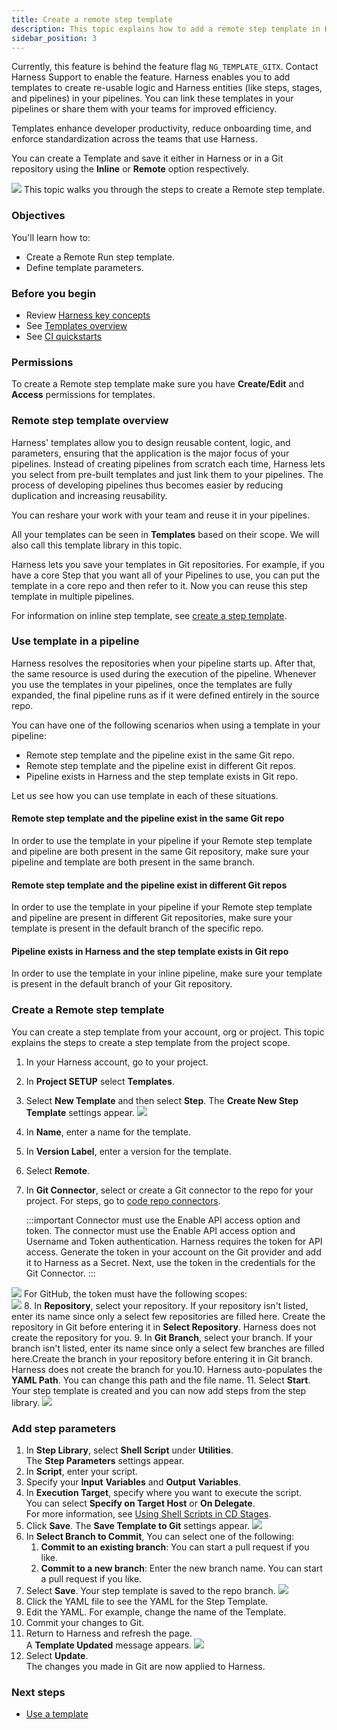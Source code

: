 ```yaml
---
title: Create a remote step template
description: This topic explains how to add a remote step template in Harness.
sidebar_position: 3
---
```


Currently, this feature is behind the feature flag `NG_TEMPLATE_GITX`. Contact Harness Support to enable the feature. ​Harness enables you to add templates to create re-usable logic and Harness entities (like steps, stages, and pipelines) in your pipelines. You can link these templates in your pipelines or share them with your teams for improved efficiency.

Templates enhance developer productivity, reduce onboarding time, and enforce standardization across the teams that use Harness.

You can create a Template and save it either in Harness or in a Git repository using the **Inline** or **Remote** option respectively.

![](./static/create-a-remote-step-template-16.png)
This topic walks you through the steps to create a Remote step template.

### Objectives

You'll learn how to: 

* Create a Remote Run step template.​
* Define template parameters.​

### Before you begin

* Review [Harness key concepts​](/docs/getting-started/learn-harness-key-concepts)
* See [Templates overview](/docs/platform/templates/template/)
* See [CI quickstarts​](/docs/continuous-integration/ci-quickstarts/ci-pipeline-quickstart/)

### Permissions

To create a Remote step template make sure you have **Create/Edit** and **Access** permissions for templates.

### Remote step template overview

Harness' templates allow you to design reusable content, logic, and parameters, ensuring that the application is the major focus of your pipelines.​ Instead of creating pipelines from scratch each time, Harness lets you select from pre-built templates and just link them to your pipelines. The process of developing pipelines thus becomes easier by reducing duplication and increasing reusability.

You can reshare your work with your team and reuse it in your pipelines.​

All your templates can be seen in **Templates** based on their scope. ​We will also call this template library in this topic.

Harness lets you save your templates in Git repositories.​ For example, if you have a core Step that you want all of your Pipelines to use, you can put the template in a core repo and then refer to it. Now you can reuse this step template in multiple pipelines.

For information on inline step template, see [create a step template](/docs/platform/templates/run-step-template-quickstart/).

### Use template in a pipeline

Harness resolves the repositories when your pipeline starts up. After that, the same resource is used during the execution of the pipeline. Whenever you use the templates in your pipelines, once the templates are fully expanded, the final pipeline runs as if it were defined entirely in the source repo.​

You can have one of the following scenarios when using a template in your pipeline:

* Remote step template and the pipeline exist in the same Git repo.
* Remote step template and the pipeline exist in different Git repos.
* Pipeline exists in Harness and the step template exists in Git repo.

Let us see how you can use template in each of these situations.

#### Remote step template and the pipeline exist in the same Git repo

In order to use the template in your pipeline if your Remote step template and pipeline are both present in the same Git repository, make sure your pipeline and template are both present in the same branch.​

#### Remote step template and the pipeline exist in different Git repos

In order to use the template in your pipeline if your Remote step template and pipeline are present in different Git repositories,​ make sure your template is present in the default branch of the specific repo.

#### Pipeline exists in Harness and the step template exists in Git repo

In order to use the template in your inline pipeline​, make sure your template is present in the default branch of your Git repository.

### Create a Remote step template

You can create a step template from your account, org or project. This topic explains the steps to create a step template from the project scope.

1. In your Harness account, go to your project.
2. In **Project SETUP** select **Templates**.
3. Select **New Template** and then select **Step**. The **Create New Step Template** settings appear.
   ![](./static/create-a-remote-step-template-17.png)
4. In **Name**, enter a name for the template.
5. In **Version Label**, enter a version for the template.
6. Select **Remote**.
7. In **Git Connector**, select or create a Git connector to the repo for your project. For steps, go to [code repo connectors](/docs/category/code-repo-connectors).
   
   :::important
   Connector must use the Enable API access option and token. The connector must use the Enable API access option and Username and Token authentication. ​Harness requires the token for API access. Generate the token in your account on the Git provider and add it to Harness as a Secret. Next, use the token in the credentials for the Git Connector.​​ 
   :::

![](./static/create-a-remote-step-template-18.png)
For GitHub, the token must have the following scopes:​  
![](./static/create-a-remote-step-template-19.png)
8. In **Repository**, select your repository. If your repository isn't listed, enter its name since only a select few repositories are filled here. ​Create the repository in Git before entering it in **Select Repository**. Harness does not create the repository for you.
9. In **Git Branch**, select your branch. If your branch isn't listed, enter its name since only a select few branches are filled here.​Create the branch in your repository before entering it in Git branch. Harness does not create the branch for you.​
10.  Harness auto-populates the **YAML Path**. You can change this path and the file name.
11.  Select **Start**.​  
Your step template is created and you can now add steps from the step library.
![](./static/create-a-remote-step-template-20.png)

### Add step parameters

1. In **Step Library**, select **Shell Script** under **Utilities**.  
The **Step Parameters** settings appear.​
2. ​In **Script**, enter your script.
3. Specify your **Input** **Variables** and **Output** **Variables**.
4. In **Execution Target**,​ specify where you want to execute the script.  
You can select **Specify on Target Host** or **On Delegate**.  
For more information, see [Using Shell Scripts in CD Stages](/docs/continuous-delivery/x-platform-cd-features/cd-steps/utilities/shell-script-step).
5. Click **Save**. The **Save Template to Git** settings appear.
   ![](./static/create-a-remote-step-template-21.png)
6. In **Select Branch to Commit**, You can select one of the following:
	1. **Commit to an existing branch**: You can start a pull request if you like.​
	2. **Commit to a new branch**:​ Enter the new branch name. You can start a pull request if you like.
7. Select **Save**. Your step template is saved to the repo branch.
   ​![](./static/create-a-remote-step-template-22.png)
8. Click the YAML file to see the YAML for the Step Template.
9.  Edit the YAML. For example, change the name of the Template.​
10. Commit your changes to Git.​
11. Return to Harness and refresh the page.​​  
A **Template Updated** message appears.
![](./static/create-a-remote-step-template-23.png)
12. Select **Update**.  
The changes you made in Git are now applied to Harness.​​

### Next steps

* [Use a template](/docs/platform/templates/use-a-template/)

